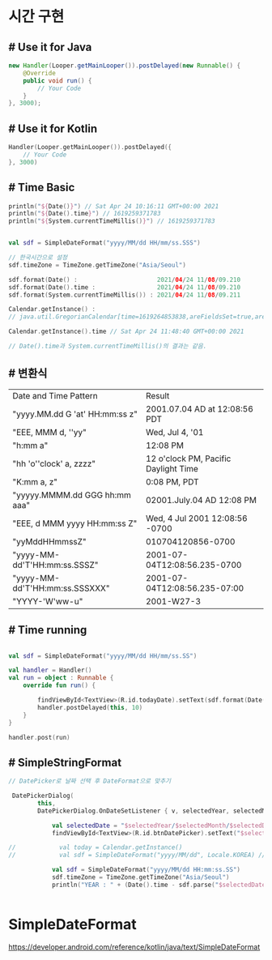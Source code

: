 # 시간 구현

## # Use it for Java

```Java
new Handler(Looper.getMainLooper()).postDelayed(new Runnable() {
    @Override
    public void run() {
        // Your Code
    }
}, 3000);
```

## # Use it for Kotlin

```Kotlin
Handler(Looper.getMainLooper()).postDelayed({
    // Your Code
}, 3000)
```

## # Time Basic

```kotlin
println("${Date()}") // Sat Apr 24 10:16:11 GMT+00:00 2021
println("${Date().time}") // 1619259371783
println("${System.currentTimeMillis()}") // 1619259371783


val sdf = SimpleDateFormat("yyyy/MM/dd HH/mm/ss.SSS")

// 한국시간으로 설정
sdf.timeZone = TimeZone.getTimeZone("Asia/Seoul")

sdf.format(Date() :                      2021/04/24 11/08/09.210
sdf.format(Date().time :                 2021/04/24 11/08/09.210
sdf.format(System.currentTimeMillis()) : 2021/04/24 11/08/09.211

Calendar.getInstance() :
// java.util.GregorianCalendar[time=1619264853838,areFieldsSet=true,areAllFieldsSet=true,lenient=true,zone=java.util.SimpleTimeZone[id=GMT,offset=0,dstSavings=3600000,useDaylight=false,startYear=0,startMode=0,startMonth=0,startDay=0,startDayOfWeek=0,startTime=0,startTimeMode=0,endMode=0,endMonth=0,endDay=0,endDayOfWeek=0,endTime=0,endTimeMode=0],firstDayOfWeek=1,minimalDaysInFirstWeek=1,ERA=1,YEAR=2021,MONTH=3,WEEK_OF_YEAR=17,WEEK_OF_MONTH=4,DAY_OF_MONTH=24,DAY_OF_YEAR=114,DAY_OF_WEEK=7,DAY_OF_WEEK_IN_MONTH=4,AM_PM=0,HOUR=11,HOUR_OF_DAY=11,MINUTE=47,SECOND=33,MILLISECOND=838,ZONE_OFFSET=0,DST_OFFSET=0]

Calendar.getInstance().time // Sat Apr 24 11:48:40 GMT+00:00 2021

// Date().time과 System.currentTimeMillis()의 결과는 같음.

```
## # 변환식
<table>
<tr>
<td>Date and Time Pattern</td>	<td>Result</td>
</tr>
<tr>
<td>"yyyy.MM.dd G 'at' HH:mm:ss z"</td>	<td>2001.07.04 AD at 12:08:56 PDT</td>
</tr>
<tr>
<td>"EEE, MMM d, ''yy"</td>	<td>Wed, Jul 4, '01</td>
</tr>
<tr>
<td>"h:mm a"</td>	<td>12:08 PM</td>
</tr>
<tr>
<td>"hh 'o''clock' a, zzzz"</td>	<td>12 o'clock PM, Pacific Daylight Time</td>
</tr>
<tr>
<td>"K:mm a, z"</td>	<td>0:08 PM, PDT</td>
</tr>
<tr>
<td>"yyyyy.MMMM.dd GGG hh:mm aaa"</td>	<td>02001.July.04 AD 12:08 PM</td>
</tr>
<tr>
<td>"EEE, d MMM yyyy HH:mm:ss Z"</td>	<td>Wed, 4 Jul 2001 12:08:56 -0700</td>
</tr>
<tr>
<td>"yyMddHHmmssZ"</td>	<td>010704120856-0700</td>
</tr>
<tr>
<td>"yyyy-MM-dd'T'HH:mm:ss.SSSZ"</td>	<td>2001-07-04T12:08:56.235-0700</td>
</tr>
<tr>
<td>"yyyy-MM-dd'T'HH:mm:ss.SSSXXX"</td>	<td>2001-07-04T12:08:56.235-07:00</td>
</tr>
<tr>
<td>"YYYY-'W'ww-u"</td>	<td>2001-W27-3</td>
</tr>
</table>

## # Time running

```kotlin

val sdf = SimpleDateFormat("yyyy/MM/dd HH/mm/ss.SS")

val handler = Handler()
val run = object : Runnable {
    override fun run() {

        findViewById<TextView>(R.id.todayDate).setText(sdf.format(Date()))
        handler.postDelayed(this, 10)
    }
}

handler.post(run)
```

## # SimpleStringFormat

```kotlin
// DatePicker로 날짜 선택 후 DateFormat으로 맞추기

 DatePickerDialog(
        this,
        DatePickerDialog.OnDateSetListener { v, selectedYear, selectedMonth, selectedDayOfMonth ->

            val selectedDate = "$selectedYear/$selectedMonth/$selectedDayOfMonth"
            findViewById<TextView>(R.id.btnDatePicker).setText("$selectedDate 0:00:00") // 버튼 텍스트를 생일날짜로

//            val today = Calendar.getInstance()
//            val sdf = SimpleDateFormat("yyyy/MM/dd", Locale.KOREA) // 포멧에 맞게 바꿔줌

            val sdf = SimpleDateFormat("yyyy/MM/dd HH:mm:ss.SS")
            sdf.timeZone = TimeZone.getTimeZone("Asia/Seoul")
            println("YEAR : " + (Date().time - sdf.parse("$selectedDate 00:00:00.00").time) / (1000 * 3600)) // Mon Apr 12 00:00:00 GMT+00:00 2021



```

# SimpleDateFormat

https://developer.android.com/reference/kotlin/java/text/SimpleDateFormat
